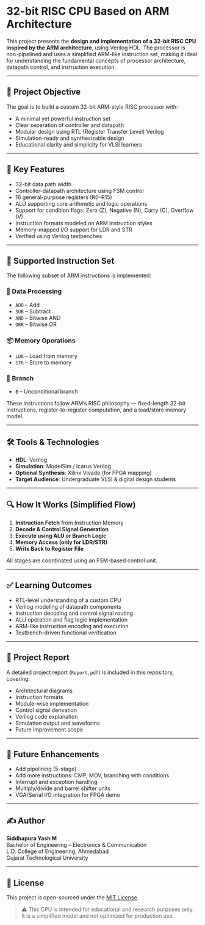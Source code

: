 # 32-bit RISC CPU Based on ARM Architecture

This project presents the **design and implementation of a 32-bit RISC CPU inspired by the ARM architecture**, using Verilog HDL. The processor is non-pipelined and uses a simplified ARM-like instruction set, making it ideal for understanding the fundamental concepts of processor architecture, datapath control, and instruction execution.

---

## 🎯 Project Objective

The goal is to build a custom 32-bit ARM-style RISC processor with:

- A minimal yet powerful instruction set
- Clear separation of controller and datapath
- Modular design using RTL (Register Transfer Level) Verilog
- Simulation-ready and synthesizable design
- Educational clarity and simplicity for VLSI learners

---

## 🧠 Key Features

- 32-bit data path width
- Controller-datapath architecture using FSM control
- 16 general-purpose registers (R0–R15)
- ALU supporting core arithmetic and logic operations
- Support for condition flags: Zero (Z), Negative (N), Carry (C), Overflow (V)
- Instruction formats modeled on ARM instruction styles
- Memory-mapped I/O support for LDR and STR
- Verified using Verilog testbenches

---

## 🔁 Supported Instruction Set

The following subset of ARM instructions is implemented:

### 🧮 Data Processing
- `ADD` – Add
- `SUB` – Subtract
- `AND` – Bitwise AND
- `ORR` – Bitwise OR

### 📦 Memory Operations
- `LDR` – Load from memory
- `STR` – Store to memory

### 🧭 Branch
- `B` – Unconditional branch

These instructions follow ARM’s RISC philosophy — fixed-length 32-bit instructions, register-to-register computation, and a load/store memory model.

---

## 🛠️ Tools & Technologies

- **HDL**: Verilog
- **Simulation**: ModelSim / Icarus Verilog
- **Optional Synthesis**: Xilinx Vivado (for FPGA mapping)
- **Target Audience**: Undergraduate VLSI & digital design students

---

## 🔍 How It Works (Simplified Flow)

1. **Instruction Fetch** from Instruction Memory
2. **Decode & Control Signal Generation**
3. **Execute using ALU or Branch Logic**
4. **Memory Access (only for LDR/STR)**
5. **Write Back to Register File**

All stages are coordinated using an FSM-based control unit.

---

## ✅ Learning Outcomes

- RTL-level understanding of a custom CPU
- Verilog modeling of datapath components
- Instruction decoding and control signal routing
- ALU operation and flag logic implementation
- ARM-like instruction encoding and execution
- Testbench-driven functional verification

---

## 📄 Project Report

A detailed project report (`Report.pdf`) is included in this repository, covering:

- Architectural diagrams  
- Instruction formats  
- Module-wise implementation  
- Control signal derivation  
- Verilog code explanation  
- Simulation output and waveforms  
- Future improvement scope  

---

## 🚀 Future Enhancements

- Add pipelining (5-stage)
- Add more instructions: CMP, MOV, branching with conditions
- Interrupt and exception handling
- Multiply/divide and barrel shifter units
- VGA/Serial I/O integration for FPGA demo

---

## ✍️ Author

**Siddhapura Yash M**  
Bachelor of Engineering – Electronics & Communication  
L.D. College of Engineering, Ahmedabad  
Gujarat Technological University  

---

## 📜 License

This project is open-sourced under the [MIT License](LICENSE).

> ⚠️ This CPU is intended for educational and research purposes only. It is a simplified model and not optimized for production use.
